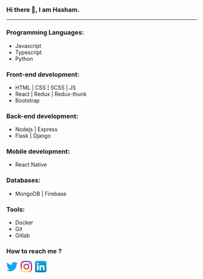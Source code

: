 ### Hi there 👋, I am Hasham.
<hr />

### Programming Languages:
- Javascript
- Typescript
- Python

### Front-end development:
- HTML | CSS | SCSS | JS
- React | Redux | Redux-thunk
- Bootstrap

### Back-end development:
- Nodejs | Express
- Flask | Django

### Mobile development:
- React Native

### Databases:
- MongoDB | Firebase

### Tools:
- Docker
- Git
- Gitlab

### How to reach me ?

[<img src="./icons/twitter_icon.png" width="30" height="30">](https://twitter.com/Hasham_681)&nbsp;
[<img src="./icons/ig_icon.png" width="30" height="30">](https://www.instagram.com/hasham_681/)&nbsp;
[<img src="./icons/linkedin_icon.png" width="30" height="30">](https://www.linkedin.com/in/hashamk/)
